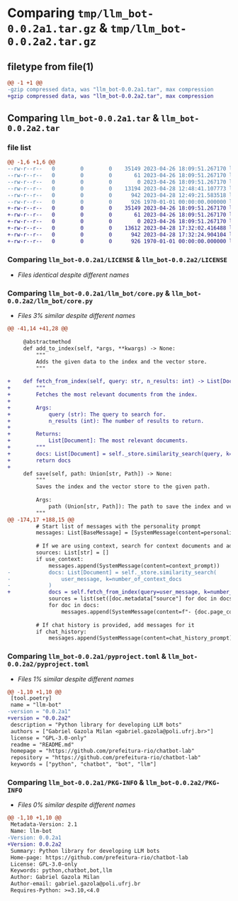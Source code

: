 # Comparing `tmp/llm_bot-0.0.2a1.tar.gz` & `tmp/llm_bot-0.0.2a2.tar.gz`

## filetype from file(1)

```diff
@@ -1 +1 @@
-gzip compressed data, was "llm_bot-0.0.2a1.tar", max compression
+gzip compressed data, was "llm_bot-0.0.2a2.tar", max compression
```

## Comparing `llm_bot-0.0.2a1.tar` & `llm_bot-0.0.2a2.tar`

### file list

```diff
@@ -1,6 +1,6 @@
--rw-r--r--   0        0        0    35149 2023-04-26 18:09:51.267170 llm_bot-0.0.2a1/LICENSE
--rw-r--r--   0        0        0       61 2023-04-26 18:09:51.267170 llm_bot-0.0.2a1/README.md
--rw-r--r--   0        0        0        0 2023-04-26 18:09:51.267170 llm_bot-0.0.2a1/llm_bot/__init__.py
--rw-r--r--   0        0        0    13194 2023-04-28 12:48:41.107773 llm_bot-0.0.2a1/llm_bot/core.py
--rw-r--r--   0        0        0      942 2023-04-28 12:49:21.583518 llm_bot-0.0.2a1/pyproject.toml
--rw-r--r--   0        0        0      926 1970-01-01 00:00:00.000000 llm_bot-0.0.2a1/PKG-INFO
+-rw-r--r--   0        0        0    35149 2023-04-26 18:09:51.267170 llm_bot-0.0.2a2/LICENSE
+-rw-r--r--   0        0        0       61 2023-04-26 18:09:51.267170 llm_bot-0.0.2a2/README.md
+-rw-r--r--   0        0        0        0 2023-04-26 18:09:51.267170 llm_bot-0.0.2a2/llm_bot/__init__.py
+-rw-r--r--   0        0        0    13612 2023-04-28 17:32:02.416488 llm_bot-0.0.2a2/llm_bot/core.py
+-rw-r--r--   0        0        0      942 2023-04-28 17:32:24.904104 llm_bot-0.0.2a2/pyproject.toml
+-rw-r--r--   0        0        0      926 1970-01-01 00:00:00.000000 llm_bot-0.0.2a2/PKG-INFO
```

### Comparing `llm_bot-0.0.2a1/LICENSE` & `llm_bot-0.0.2a2/LICENSE`

 * *Files identical despite different names*

### Comparing `llm_bot-0.0.2a1/llm_bot/core.py` & `llm_bot-0.0.2a2/llm_bot/core.py`

 * *Files 3% similar despite different names*

```diff
@@ -41,14 +41,28 @@
 
     @abstractmethod
     def add_to_index(self, *args, **kwargs) -> None:
         """
         Adds the given data to the index and the vector store.
         """
 
+    def fetch_from_index(self, query: str, n_results: int) -> List[Document]:
+        """
+        Fetches the most relevant documents from the index.
+
+        Args:
+            query (str): The query to search for.
+            n_results (int): The number of results to return.
+
+        Returns:
+            List[Document]: The most relevant documents.
+        """
+        docs: List[Document] = self._store.similarity_search(query, k=n_results)
+        return docs
+
     def save(self, path: Union[str, Path]) -> None:
         """
         Saves the index and the vector store to the given path.
 
         Args:
             path (Union[str, Path]): The path to save the index and vector store to.
         """
@@ -174,17 +188,15 @@
         # Start list of messages with the personality prompt
         messages: List[BaseMessage] = [SystemMessage(content=personality_prompt)]
 
         # If we are using context, search for context documents and add them to the prompt
         sources: List[str] = []
         if use_context:
             messages.append(SystemMessage(content=context_prompt))
-            docs: List[Document] = self._store.similarity_search(
-                user_message, k=number_of_context_docs
-            )
+            docs = self.fetch_from_index(query=user_message, k=number_of_context_docs)
             sources = list(set([doc.metadata["source"] for doc in docs]))
             for doc in docs:
                 messages.append(SystemMessage(content=f"- {doc.page_content}"))
 
         # If chat history is provided, add messages for it
         if chat_history:
             messages.append(SystemMessage(content=chat_history_prompt))
```

### Comparing `llm_bot-0.0.2a1/pyproject.toml` & `llm_bot-0.0.2a2/pyproject.toml`

 * *Files 1% similar despite different names*

```diff
@@ -1,10 +1,10 @@
 [tool.poetry]
 name = "llm-bot"
-version = "0.0.2a1"
+version = "0.0.2a2"
 description = "Python library for developing LLM bots"
 authors = ["Gabriel Gazola Milan <gabriel.gazola@poli.ufrj.br>"]
 license = "GPL-3.0-only"
 readme = "README.md"
 homepage = "https://github.com/prefeitura-rio/chatbot-lab"
 repository = "https://github.com/prefeitura-rio/chatbot-lab"
 keywords = ["python", "chatbot", "bot", "llm"]
```

### Comparing `llm_bot-0.0.2a1/PKG-INFO` & `llm_bot-0.0.2a2/PKG-INFO`

 * *Files 0% similar despite different names*

```diff
@@ -1,10 +1,10 @@
 Metadata-Version: 2.1
 Name: llm-bot
-Version: 0.0.2a1
+Version: 0.0.2a2
 Summary: Python library for developing LLM bots
 Home-page: https://github.com/prefeitura-rio/chatbot-lab
 License: GPL-3.0-only
 Keywords: python,chatbot,bot,llm
 Author: Gabriel Gazola Milan
 Author-email: gabriel.gazola@poli.ufrj.br
 Requires-Python: >=3.10,<4.0
```

